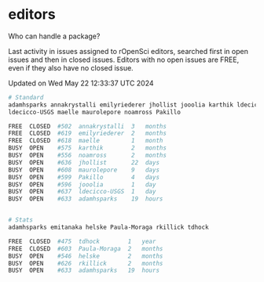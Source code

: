 # editors

Who can handle a package?

Last activity in issues assigned to rOpenSci editors, searched first in open
issues and then in closed issues. Editors with no open issues are FREE, even if
they also have no closed issue.


Updated on Wed May 22 12:33:37 UTC 2024

```bash
# Standard
adamhsparks annakrystalli emilyriederer jhollist jooolia karthik ldecicco
ldecicco-USGS maelle maurolepore noamross Pakillo

FREE  CLOSED  #502  annakrystalli  3   months
FREE  CLOSED  #619  emilyriederer  2   months
FREE  CLOSED  #618  maelle         1   month
BUSY  OPEN    #575  karthik        2   months
BUSY  OPEN    #556  noamross       2   months
BUSY  OPEN    #636  jhollist       22  days
BUSY  OPEN    #608  maurolepore    9   days
BUSY  OPEN    #599  Pakillo        4   days
BUSY  OPEN    #596  jooolia        1   day
BUSY  OPEN    #637  ldecicco-USGS  1   day
BUSY  OPEN    #633  adamhsparks    19  hours


# Stats
adamhsparks emitanaka helske Paula-Moraga rkillick tdhock

FREE  CLOSED  #475  tdhock        1   year
FREE  CLOSED  #603  Paula-Moraga  2   months
BUSY  OPEN    #546  helske        2   months
BUSY  OPEN    #626  rkillick      2   months
BUSY  OPEN    #633  adamhsparks   19  hours
```
